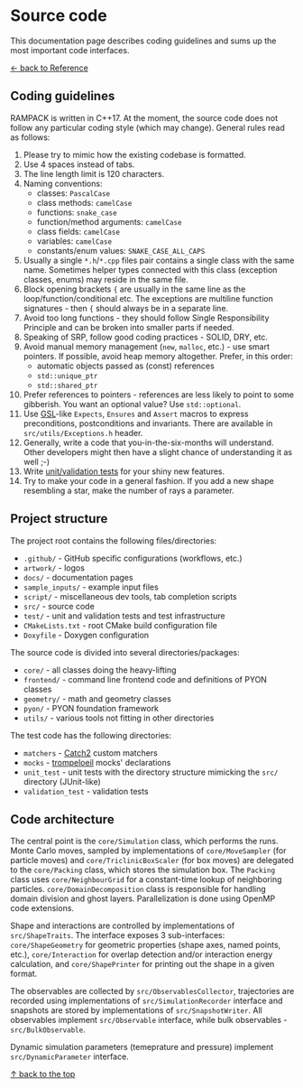 # Source code

This documentation page describes coding guidelines and sums up the most important code interfaces.

[&larr; back to Reference](reference.md)


## Coding guidelines

RAMPACK is written in C++17. At the moment, the source code does not follow any particular coding style (which may
change). General rules read as follows:

1.  Please try to mimic how the existing codebase is formatted.
2.  Use 4 spaces instead of tabs.
3.  The line length limit is 120 characters.
4.  Naming conventions:
    - classes: `PascalCase`
    - class methods: `camelCase`
    - functions: `snake_case`
    - function/method arguments: `camelCase`
    - class fields: `camelCase`
    - variables: `camelCase`
    - constants/enum values: `SNAKE_CASE_ALL_CAPS`
5.  Usually a single `*.h`/`*.cpp` files pair contains a single class with the same name. Sometimes helper types
    connected with this class (exception classes, enums) may reside in the same file.
6.  Block opening brackets `{` are usually in the same line as the loop/function/conditional etc. The exceptions are
    multiline function signatures - then `{` should always be in a separate line.
7.  Avoid too long functions - they should follow Single Responsibility Principle and can be broken into smaller parts
    if needed.
8.  Speaking of SRP, follow good coding practices - SOLID, DRY, etc.
9.  Avoid manual memory management (`new`, `malloc`, etc.) - use smart pointers. If possible, avoid heap memory
    altogether. Prefer, in this order:
    - automatic objects passed as (const) references
    - `std::unique_ptr`
    - `std::shared_ptr`
10. Prefer references to pointers - references are less likely to point to some gibberish. You want an optional value?
    Use `std::optional`.
11. Use [GSL](https://isocpp.github.io/CppCoreGuidelines/CppCoreGuidelines)-like `Expects`, `Ensures` and `Assert`
    macros to express preconditions, postconditions and invariants. There are available in `src/utils/Exceptions.h`
    header.
12. Generally, write a code that you-in-the-six-months will understand. Other developers might then have a slight chance
    of understanding it as well ;-)
13. Write [unit/validation tests](contributing.md#testing) for your shiny new features.
14. Try to make your code in a general fashion. If you add a new shape resembling a star, make the number of rays a 
    parameter.


## Project structure

The project root contains the following files/directories:
- `.github/` - GitHub specific configurations (workflows, etc.)
- `artwork/` - logos
- `docs/` - documentation pages
- `sample_inputs/` - example input files
- `script/` - miscellaneous dev tools, tab completion scripts
- `src/` - source code
- `test/` - unit and validation tests and test infrastructure
- `CMakeLists.txt` - root CMake build configuration file
- `Doxyfile` - Doxygen configuration

The source code is divided into several directories/packages:
- `core/` - all classes doing the heavy-lifting
- `frontend/` - command line frontend code and definitions of PYON classes
- `geometry/` - math and geometry classes
- `pyon/` - PYON foundation framework
- `utils/` - various tools not fitting in other directories

The test code has the following directories:
- `matchers` - [Catch2](https://github.com/catchorg/Catch2) custom matchers
- `mocks` - [trompeloeil](https://github.com/rollbear/trompeloeil) mocks' declarations
- `unit_test` - unit tests with the directory structure mimicking the `src/` directory (JUnit-like)
- `validation_test` - validation tests


## Code architecture

The central point is the `core/Simulation` class, which performs the runs. Monte Carlo moves, sampled by implementations
of `core/MoveSampler` (for particle moves) and `core/TriclinicBoxScaler` (for box moves) are delegated to the 
`core/Packing` class, which stores the simulation box. The `Packing` class uses `core/NeighbourGrid` for a constant-time
lookup of neighboring particles. `core/DomainDecomposition` class is responsible for handling domain division and ghost
layers. Parallelization is done using OpenMP code extensions.

Shape and interactions are controlled by implementations of `src/ShapeTraits`. The interface exposes 3 sub-interfaces:
`core/ShapeGeometry` for geometric properties (shape axes, named points, etc.), `core/Interaction` for overlap
detection and/or interaction energy calculation, and `core/ShapePrinter` for printing out the shape in a given format.

The observables are collected by `src/ObservablesCollector`, trajectories are recorded using implementations of
`src/SimulationRecorder` interface and snapshots are stored by implementations of `src/SnapshotWriter`. All observables
implement `src/Observable` interface, while bulk observables - `src/BulkObservable`.

Dynamic simulation parameters (temeprature and pressure) implement `src/DynamicParameter` interface.




[&uarr; back to the top](#source-code)